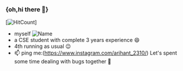 ### {oh,hi there 👋}
[![HitCount](http://hits.dwyl.com/arihant-2310/arihant-2310.svg)]
- myself
![Name](https://github.com/arihant-2310/arihant-2310/blob/master/name.gif)
- a CSE student with complete 3 years experience 😄
- 4th running as usual 😉
- 📫 ping me:(https://www.instagram.com/arihant_2310/)
        Let's spent some time dealing with bugs together 👯

<!--
**arihant-2310/arihant-2310** is a ✨ _special_ ✨ repository because its `README.md` (this file) appears on your GitHub profile.

Here are some ideas to get you started:

- 🔭 I’m currently working on ...
- 🌱 I’m currently learning ...
- 👯 I’m looking to collaborate on ...
- 🤔 I’m looking for help with ...
- 💬 Ask me about ...
- 📫 How to reach me: ...
- 😄 Pronouns: ...
- ⚡ Fun fact: ...
-->

